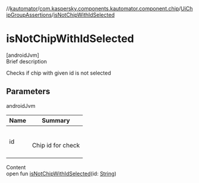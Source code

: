 //[kautomator](../../index.md)/[com.kaspersky.components.kautomator.component.chip](../index.md)/[UiChipGroupAssertions](index.md)/[isNotChipWithIdSelected](is-not-chip-with-id-selected.md)



# isNotChipWithIdSelected  
[androidJvm]  
Brief description  


Checks if chip with given id is not selected



## Parameters  
  
androidJvm  
  
|  Name|  Summary| 
|---|---|
| id| <br><br>Chip id for check<br><br>
  
  
Content  
open fun [isNotChipWithIdSelected](is-not-chip-with-id-selected.md)(id: [String](https://kotlinlang.org/api/latest/jvm/stdlib/kotlin/-string/index.html))  



